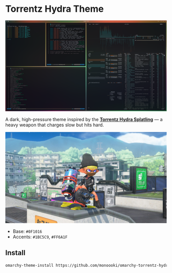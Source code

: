 # Torrentz Hydra Theme

![Preview](preview.png)

A dark, high-pressure theme inspired by the **[Torrentz Hydra Splatling](https://splatoonwiki.org/wiki/Torrentz_Hydra_Splatling)** —
a heavy weapon that charges slow but hits hard.

![In-game inspiration](image.jpg)

- Base: `#0F1016`
- Accents: `#1BC5C9`, `#FF6A1F`

## Install

```sh
omarchy-theme-install https://github.com/monoooki/omarchy-torrentz-hydra-theme
```
